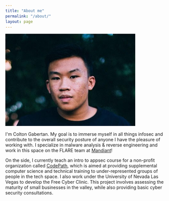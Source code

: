 ```yaml
---
title: "About me"
permalink: "/about/"
layout: page
---
```


  ![image](/assets/face.jpg)

  

I'm Colton Gabertan. My goal is to immerse myself in all things infosec and contribute to the overall security posture of anyone I have the pleasure of working with. I specialize in malware analysis & reverse engineering and work in this space on the FLARE team at [Mandiant]!

On the side, I currently teach an intro to appsec course for a non-profit organization called [CodePath], which is aimed at providing supplemental computer science and technical training to under-represented groups of people in the tech space. I also work under the University of Nevada Las Vegas to develop the Free Cyber Clinic. This project involves assessing the maturity of small businesses in the valley, while also providing basic cyber security consultations.

[Mandiant]: https://www.mandiant.com/
[CodePath]: https://codepath.org/
